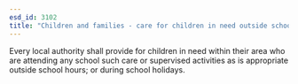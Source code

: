 ```yaml
---
esd_id: 3102
title: "Children and families - care for children in need outside school hours"
---
```


Every local authority shall provide for children in need within their area who are attending any school such care or supervised activities as is appropriate outside school hours; or during school holidays.  

